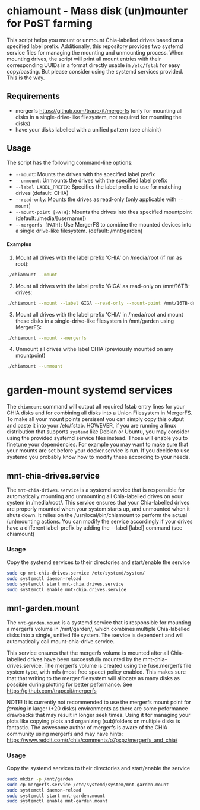 # chiamount - Mass disk (un)mounter for PoST farming

This script helps you mount or unmount Chia-labelled drives based on a specified label prefix. Additionally, this repository provides two systemd service files for managing the mounting and unmounting process.
When mounting drives, the script will print all mount entries with their corresponding UUIDs in a format directly usable in `/etc/fstab` for easy copy/pasting. But please consider using the systemd services provided. This is the way.

## Requirements

- mergerfs https://github.com/trapexit/mergerfs (only for mounting all disks in a single-drive-like filesystem, not required for mounting the disks)
- have your disks labelled with a unified pattern (see chiainit)

## Usage

The script has the following command-line options:

- `--mount`: Mounts the drives with the specified label prefix
- `--unmount`: Unmounts the drives with the specified label prefix
- `--label LABEL_PREFIX`: Specifies the label prefix to use for matching drives (default: CHIA)
- `--read-only`: Mounts the drives as read-only (only applicable with `--mount`)
- `--mount-point [PATH]`: Mounts the drives into thes specified mountpoint (default: /media/[username])
- `--mergerfs [PATH]`: Use MergerFS to combine the mounted devices into a single drive-like filesystem. (default: /mnt/garden)

#### Examples

1. Mount all drives with the label prefix 'CHIA' on /media/root (if run as root):

```bash
./chiamount --mount
```

2. Mount all drives with the label prefix 'GIGA' as read-only on /mnt/16TB-drives:

```bash
./chiamount --mount --label GIGA --read-only --mount-point /mnt/16TB-drives
```

3. Mount all drives with the label prefix 'CHIA' in /meda/root and mount these disks in a single-drive-like filesystem in /mnt/garden using MergerFS:

```bash
./chiamount --mount --mergerfs
```

4. Unmount all drives withe label CHIA (previously mounted on any mountpoint)
```bash
./chiamount --unmount
```

# garden-mount systemd services

The `chiamount` command will output all required fstab entry lines for your CHIA disks and for combining all disks into a Union Filesystem in MergerFS. To make all your mount points persisent you can simply copy this output and paste it into your /etc/fstab. HOWEVER, if you are running a linux distribution that supports `systemd` like Debian or Ubuntu, you may consider using the provided systemd service files instead. Those will enable you to finetune your dependencies. For example you may want to make sure that your mounts are set before your docker.service is run. If you decide to use systemd you probably know how to modify these according to your needs.

## mnt-chia-drives.service

The `mnt-chia-drives.service` is a systemd service that is responsible for automatically mounting and unmounting all Chia-labelled drives on your system in /media/root/. This service ensures that your Chia-labelled drives are properly mounted when your system starts up, and unmounted when it shuts down. It relies on the /usr/local/bin/chiamount to perform the actual (un)mounting actions. You can modify the service accordingly if your drives have a different label-prefix by adding the --label [label] command (see chiamount)

### Usage

Copy the systemd services to their directories and start/enable the service
```bash
sudo cp mnt-chia-drives.service /etc/systemd/system/
sudo systemctl daemon-reload
sudo systemctl start mnt-chia.drives.service
sudo systemctl enable mnt-chia.drives.service
```


## mnt-garden.mount

The `mnt-garden.mount` is a systemd service that is responsible for mounting a mergerfs volume in /mnt/garden/, which combines multiple Chia-labelled disks into a single, unified file system. The service is dependent and will automatically call mount-chia-drive.service.

This service ensures that the mergerfs volume is mounted after all Chia-labelled drives have been successfully mounted by the mnt-chia-drives.service. The mergerfs volume is created using the fuse.mergerfs file system type, with mfs (most free space) policy enabled. This makes sure that that writing to the merger filesystem will allocate as many disks as possible during plotting for better peformance. See https://github.com/trapexit/mergerfs

NOTE! It is currently not recommended to use the mergerfs mount point for *farming* in larger (+20 disks) environments as there are some peformance drawbacks that may result in longer seek times. Using it for managing your plots like copying plots and organizing (sub)folders on multiple disks is fantastic. The aswesome author of mergerfs is aware of the CHIA community using mergerfs and may have hints: https://www.reddit.com/r/chia/comments/o7pxpz/mergerfs_and_chia/

### Usage

Copy the systemd services to their directories and start/enable the service
```bash
sudo mkdir -p /mnt/garden
sudo cp mergerfs.service /etc/systemd/system/mnt-garden.mount
sudo systemctl daemon-reload
sudo systemctl start mnt-garden.mount
sudo systemctl enable mnt-garden.mount
```


